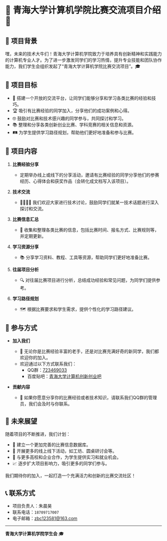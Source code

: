 # 🚀 青海大学计算机学院比赛交流项目介绍 🌟

## 🌈 项目背景

嘿，未来的技术大牛们！青海大学计算机学院致力于培养具有创新精神和实践能力的计算机专业人才。为了进一步激发同学们的学习热情，提升专业技能和团队协作能力，我们学生会组织发起了“青海大学计算机学院比赛交流项目”。🎓

## 🎯 项目目标

- 🌟 搭建一个开放的交流平台，让同学们能够分享和学习各类比赛的经验和技巧。
- 🏆 吸引有比赛经验的同学加入，分享他们的成功案例和心得。
- 🤓 鼓励对比赛和技术感兴趣的同学参与，共同探讨和学习。
- 📚 整理和分享各类创新创业比赛、学科竞赛的相关信息和资源。
- 🛤️ 为学生提供学习路径规划，帮助他们更好地准备和参与比赛。

## 📝 项目内容

1. **比赛经验分享**

   - 定期举办线上或线下的分享活动，邀请有比赛经验的同学分享他们的参赛经历、心得体会和获奖作品（会转化成文档写入该项目）。
2. **技术交流**

   - 👨‍💻👩‍💻 我们欢迎大家进行技术讨论，鼓励同学们就某一技术话题进行深入探讨和交流。
3. **比赛信息汇总**

   - 📅 收集和整理各类比赛的信息，包括比赛时间、报名方式、比赛规则等，并定期更新。
4. **学习资源分享**

   - 📚 分享学习资料、教程、工具等资源，帮助同学们更好地准备比赛。
5. **往届项目分析**

   - 🔍 对往届比赛项目进行分析，总结成功经验和常见问题，为同学们提供参考。
6. **学习路径规划**

   - 🗺️ 根据比赛要求和学生需求，提供个性化的学习路径建议。

## 🤝 参与方式

- **加入我们**

  - 👋 无论你是比赛经验丰富的老手，还是对比赛充满好奇的新同学，我们都欢迎你的加入。
  - 欢迎通过以下方式联系我们：
    - QQ群：[723469033](点击链接加入群聊【青海大学计算机学院创新创业交流群】：https://qm.qq.com/q/SxdQVKmkuq)
    - 百度贴吧：[青海大学计算机创新创业吧](https://tieba.baidu.com/f?ie=utf-8&kw=%E9%9D%92%E6%B5%B7%E5%A4%A7%E5%AD%A6%E8%AE%A1%E7%AE%97%E6%9C%BA%E5%88%9B%E6%96%B0%E5%88%9B%E4%B8%9A)
- **贡献内容**

  - 📢 如果你愿意分享你的比赛经验或者技术知识，请联系我们QQ群的管理员，我们会及时与你联系。

## 🌟 未来展望

随着项目的不断推进，我们计划：

- 💾 建立一个更加完善的比赛信息数据库。
- 🎉 开展更多的线上线下活动，如工坊、圆桌研讨会等。
- 🤝 与更多高校和企业合作，为学生提供实习和就业机会。
- 📈 逐步扩大项目影响力，吸引更多的同学们参与。

我们期待你的加入，一起打造一个充满活力和创新的比赛交流社区！

## 📞 联系方式

- 项目负责人：朱晨昊
- 联系电话：`18709717007`
- 电子邮箱：[zbc123581@163.com](mailto:zbc123581@163.com)

---

**青海大学计算机学院学生会** 🎓
